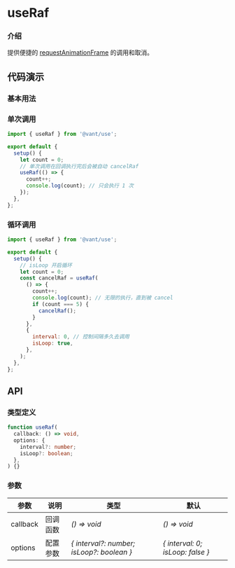 # useRaf

### 介绍

提供便捷的 [requestAnimationFrame](https://developer.mozilla.org/zh-CN/docs/Web/API/window/requestAnimationFrame) 的调用和取消。

## 代码演示

### 基本用法

### 单次调用

```js
import { useRaf } from '@vant/use';

export default {
  setup() {
    let count = 0;
    // 单次调用在回调执行完后会被自动 cancelRaf
    useRaf(() => {
      count++;
      console.log(count); // 只会执行 1 次
    });
  },
};
```

### 循环调用

```js
import { useRaf } from '@vant/use';

export default {
  setup() {
    // isLoop 开启循环
    let count = 0;
    const cancelRaf = useRaf(
      () => {
        count++;
        console.log(count); // 无限的执行，直到被 cancel
        if (count === 5) {
          cancelRaf();
        }
      },
      {
        interval: 0, // 控制间隔多久去调用
        isLoop: true,
      },
    );
  },
};
```

## API

### 类型定义

```ts
function useRaf(
  callback: () => void,
  options: {
    interval?: number;
    isLoop?: boolean;
  },
) {}
```

### 参数

| 参数 | 说明 | 类型 | 默认 |
| --- | --- | --- | --- |
| callback | 回调函数 | _() => void_ | _() => void_ |
| options | 配置参数 | _{ interval?: number; isLoop?: boolean }_ | _{ interval: 0; isLoop: false }_ |
